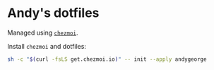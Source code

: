 # Andy's dotfiles

Managed using [`chezmoi`](https://www.chezmoi.io).

Install `chezmoi` and dotfiles:

```sh
sh -c "$(curl -fsLS get.chezmoi.io)" -- init --apply andygeorge
```
